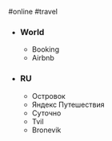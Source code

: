 #online #travel
- ### World
	- Booking
	- Airbnb
- ### RU
	- Островок
	- Яндекс Путешествия
	- Суточно
	- Tvil
	- Bronevik